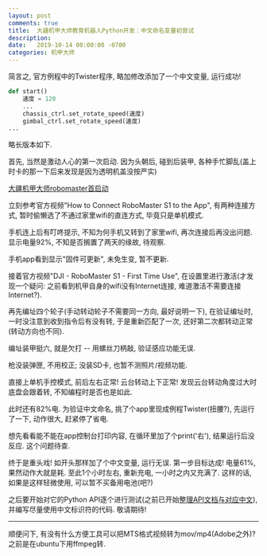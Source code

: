```yaml
---
layout: post
comments: true
title:  大疆机甲大师教育机器人Python开发：中文命名变量初尝试
description: 
date:   2019-10-14 00:00:00 -0700
categories: 机甲大师
---
```


简言之, 官方例程中的Twister程序, 略加修改添加了一个中文变量, 运行成功!
```python
def start()
    速度 = 120
    ...
    chassis_ctrl.set_rotate_speed(速度)
    gimbal_ctrl.set_rotate_speed(速度)
...
```
略长版本如下.

首先, 当然是激动人心的第一次启动. 因为头朝后, 碰到后装甲, 各种手忙脚乱(盖上时卡的那一下后来发现是因为透明机盖没按严实)

[大疆机甲大师robomaster首启动](https://my.tv.sohu.com/us/340644084/157926332.shtml)

立刻参考官方视频"How to Connect RoboMaster S1 to the App", 有两种连接方式, 暂时偷懒选了不通过家里wifi的直连方式, 毕竟只是单机模式.

手机连上后有叮咚提示, 不知为何手机又转到了家里wifi, 再次连接后再没出问题. 显示电量92%, 不知是否搁置了两天的缘故, 待观察.

手机app看到显示"固件可更新", 未免生变, 暂不更新.

接着官方视频"DJI - RoboMaster S1 - First Time Use", 在设置里进行激活(才发现一个疑问: 之前看到机甲自身的wifi没有Internet连接, 难道激活不需要连接Internet?).

再先编址四个轮子(手动转动轮子不需要同一方向, 最好说明一下), 在验证编址时, 一时没注意到收到指令后有没有转, 于是重新匹配了一次, 还好第二次都转动正常(转动方向也不同).

编址装甲挺六, 就是欠打 -- 用螺丝刀柄敲, 验证感应功能无误.

枪没装弹匣, 不用校正; 没装SD卡, 也暂不测照片/视频功能.

直接上单机手控模式, 前后左右正常! 云台转动上下正常! 发现云台转动角度过大时底盘会跟着转, 不知编程时是否也是如此.

此时还有82%电. 为验证中文命名, 挑了个app里现成例程Twister(扭腰?), 先运行了一下, 动作很大, 赶紧停了省电.

想先看看能不能在app控制台打印内容, 在循环里加了个print('右'), 结果运行后没反应. 这个问题待查.

终于是重头戏! 如开头那样加了个中文变量, 运行无误. 第一步目标达成! 电量61%, 果然动作大就是耗. 至此1个小时左右, 重新充电, 一小时之内又充满了. 这样的话, 如果是这样轻微使用, 可以暂不买备用电池(吧?)

之后要开始对它的Python API逐个进行测试(之前已开始[整理API文档与对应中文](https://github.com/program-in-chinese/overview/wiki/%E5%A4%A7%E7%96%86Python-API%E5%88%97%E8%A1%A8)), 并编写尽量使用中文标识符的代码. 敬请期待!

-------------------

顺便问下, 有没有什么方便工具可以把MTS格式视频转为mov/mp4(Adobe之外)? 之前是在ubuntu下用ffmpeg转.